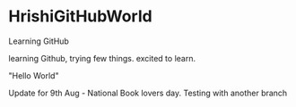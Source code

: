 # HrishiGitHubWorld
Learning GitHub

learning Github, trying few things. 
excited to learn.

"Hello World"

Update for 9th Aug - National Book lovers day.
Testing with another branch
